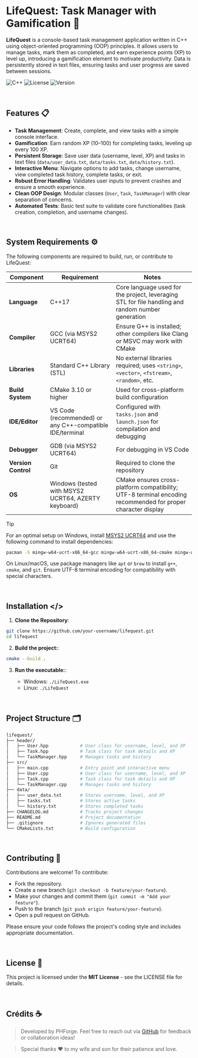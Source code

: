 # LifeQuest: Task Manager with Gamification 🏁​

**LifeQuest** is a console-based task management application written in C++ using object-oriented programming (OOP) principles. It allows users to manage tasks, mark them as completed, and earn experience points (XP) to level up, introducing a gamification element to motivate productivity. Data is persistently stored in text files, ensuring tasks and user progress are saved between sessions.

![C++](https://img.shields.io/badge/C++-17-blue.svg)
![License](https://img.shields.io/badge/License-MIT-green.svg)
![Version](https://img.shields.io/badge/Version-0.2-brightgreen.svg)

<br>

## Features 📋

- **Task Management**: Create, complete, and view tasks with a simple console interface.
- **Gamification**: Earn random XP (10–100) for completing tasks, leveling up every 100 XP.
- **Persistent Storage**: Save user data (username, level, XP) and tasks in text files (`data/user_data.txt`, `data/tasks.txt`, `data/history.txt`).
- **Interactive Menu**: Navigate options to add tasks, change username, view completed task history, complete tasks, or exit.
- **Robust Error Handling**: Validates user inputs to prevent crashes and ensure a smooth experience.
- **Clean OOP Design**: Modular classes (`User`, `Task`, `TaskManager`) with clear separation of concerns.
- **Automated Tests**: Basic test suite to validate core functionalities (task creation, completion, and username changes).

<br>

## System Requirements ⚙️

The following components are required to build, run, or contribute to LifeQuest:

| Component          | Requirement                              | Notes                                      |
|--------------------|------------------------------------------|--------------------------------------------|
| **Language**       | C++17                                    | Core language used for the project, leveraging STL for file handling and random number generation |
| **Compiler**       | GCC (via MSYS2 UCRT64)                   | Ensure G++ is installed; other compilers like Clang or MSVC may work with CMake |
| **Libraries**      | Standard C++ Library (STL)               | No external libraries required; uses `<string>`, `<vector>`, `<fstream>`, `<random>`, etc. |
| **Build System**   | CMake 3.10 or higher                     | Used for cross-platform build configuration |
| **IDE/Editor**     | VS Code (recommended) or any C++-compatible IDE/terminal | Configured with `tasks.json` and `launch.json` for compilation and debugging |
| **Debugger**       | GDB (via MSYS2 UCRT64)                   | For debugging in VS Code                   |
| **Version Control**| Git                                      | Required to clone the repository           |
| **OS**             | Windows (tested with MSYS2 UCRT64, AZERTY keyboard) | CMake ensures cross-platform compatibility; UTF-8 terminal encoding recommended for proper character display |

> [!TIP]
> For an optimal setup on Windows, install [MSYS2 UCRT64](https://www.msys2.org/) and use the following command to install dependencies:
> ```bash
> pacman -S mingw-w64-ucrt-x86_64-gcc mingw-w64-ucrt-x86_64-cmake mingw-w64-ucrt-x86_64-gdb
> ```
> On Linux/macOS, use package managers like `apt` or `brew` to install `g++`, `cmake`, and `git`. Ensure UTF-8 terminal encoding for compatibility with special characters.

<br>

## Installation </>

1. **Clone the Repository**:
      
```bash
git clone https://github.com/your-username/lifequest.git
cd lifequest
```

2. **Build the project:**:

```bash
cmake --build .
```

3. **Run the executable:**:

	- Windows: `./LifeQuest.exe`
	- Linux: `./LifeQuest`

<br>

## Project Structure 🗂️

```bash
lifequest/
├── header/
│   ├── User.hpp            # User class for username, level, and XP
│   ├── Task.hpp            # Task class for task details and XP
│   └── TaskManager.hpp     # Manages tasks and history
├── src/
│   ├── main.cpp            # Entry point and interactive menu
│   ├── User.cpp            # User class for username, level, and XP
│   ├── Task.cpp            # Task class for task details and XP
│   └── TaskManager.cpp     # Manages tasks and history
├── data/
│   ├── user_data.txt       # Stores username, level, and XP
│   ├── tasks.txt           # Stores active tasks
│   └── history.txt         # Stores completed tasks
├── CHANGELOG.md            # Tracks project changes
├── README.md               # Project documentation
├── .gitignore              # Ignores generated files
└── CMakeLists.txt          # Build configuration
```

<br>

## Contributing 🤝

Contributions are welcome! To contribute:

- Fork the repository.
- Create a new branch (`git checkout -b feature/your-feature`).
- Make your changes and commit them (`git commit -m "Add your feature"`).
- Push to the branch (`git push origin feature/your-feature`).
- Open a pull request on GitHub.

Please ensure your code follows the project's coding style and includes appropriate documentation.

<br>

## License 🧾

This project is licensed under the **MIT License** - see the LICENSE file for details.

<br>

## Crédits ☕

> Developed by PHForge. 
> Feel free to reach out via [GitHub](https://github.com/PHForge) for feedback or collaboration ideas!

> Special thanks ❤️ to my wife and son for their patience and love.